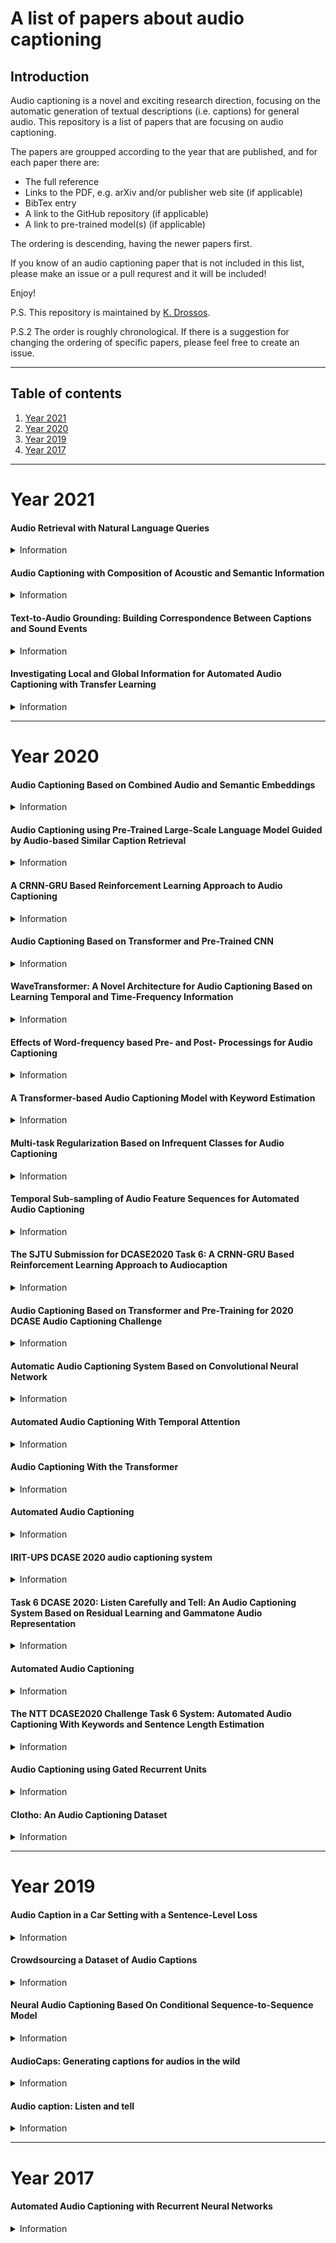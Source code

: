 # A list of papers about audio captioning

## Introduction 

Audio captioning is a novel and exciting research direction, 
focusing on the automatic generation of textual descriptions
(i.e. captions) for general audio. This repository is a list
of papers that are focusing on audio captioning. 

The papers are groupped according to the year that are published,
and for each paper there are: 

* The full reference
* Links to the PDF, e.g. arXiv and/or publisher web site (if applicable)
* BibTex entry
* A link to the GitHub repository (if applicable)
* A link to pre-trained model(s) (if applicable)

The ordering is descending, having the newer papers first. 

If you know of an audio captioning paper that is not included
in this list, please make an issue or a pull requrest and it
will be included!

Enjoy! 

P.S. This repository is maintained by
[K. Drossos](https://github.com/dr-costas). 

P.S.2 The order is roughly chronological. If there is a
suggestion for changing the ordering of specific papers,
please feel free to create an issue.

----

## Table of contents

1. [Year 2021](#year-2021)
1. [Year 2020](#year-2020)
1. [Year 2019](#year-2019)
1. [Year 2017](#year-2017)

----

# Year 2021
#### Audio Retrieval with Natural Language Queries

<details><summary>Information</summary>
 <dl>
   <dt>Reference</dt>
   <dd>A. - M. Oncescu, A. S. Koepke, J. F. Henriques, Z. Akata, and S. Albanie,
   "Audio Retrieval with Natural Language Queries,"
   in arXiv:2105.02192[cs.IR], 2021,
   May 2021
   </dd>
 
   <dt>Paper links</dt>
   <dd>
   <a href="https://arxiv.org/abs/2105.02192">arXiv</a>
   </dd>

   <dt>Online demo</dt>
   <dd>
   <a href="https://www.robots.ox.ac.uk/~vgg/research/audio-retrieval/">Online demo</a>
   </dd>

   <dt>BibTex entry</dt>

   <dd>

	@misc{eren:2021:arxiv,
      title={Audio Retrieval with Natural Language Queries}, 
      author={Andreea-Maria Oncescu, and A. Sophia Koepke, and Jo\~{a}o F. Henriques, and Zeynep Akata, and Samuel Albanie},
      year={2021},
      eprint={2105.02192},
      archivePrefix={arXiv},
      primaryClass={cs.SD}}
    
   </dd>
 </dl>

----

</details>

#### Audio Captioning with Composition of Acoustic and Semantic Information

<details><summary>Information</summary>
 <dl>
   <dt>Reference</dt>
   <dd>A. Ö. Eren and M. Sert,
   "Audio Captioning with Composition of Acoustic and Semantic Information,"
   in arXiv:2105.06355[cs.SD], 2021,
   May 2021
   </dd>
 
   <dt>Paper links</dt>
   <dd>
   <a href="https://arxiv.org/abs/2105.06355">arXiv</a>
   </dd>

   <dt>BibTex entry</dt>

   <dd>

	@misc{eren:2021:arxiv,
      title={Audio Captioning with Composition of Acoustic and Semantic Information}, 
      author={Ay\c{s}e\"{u} \"{O}zkaya Eren and Mustafa Sert},
      year={2021},
      eprint={2105.06355},
      archivePrefix={arXiv},
      primaryClass={cs.SD}}
    
   </dd>
 </dl>

----

</details>

#### Text-to-Audio Grounding: Building Correspondence Between Captions and Sound Events

<details><summary>Information</summary>
 <dl>
   <dt>Reference</dt>
   <dd>X. Xu, H. Dinkel, M. Wu, and K. Yu,
   "Text-to-Audio Grounding: Building Correspondence Between Captions and Sound Events," in IEEE International Conference on Acoustics, Speech and Signal Processing (ICASSP), Jun. 2021, pp. 606-610
   </dd>
 
   <dt>Paper links</dt>
   <dd>
   <a href="https://arxiv.org/abs/2102.11474">arXiv</a>

   <a href="https://ieeexplore.ieee.org/document/9414834">ieeexplore</a>
   </dd>

   <dt>BibTex entry</dt>

   <dd>

	@inproceedings{Xu:2021:ICASSP:01,
      author={Xuenan Xu and Heinrich Dinkel and Mengyue Wu and Kai Yu},
      booktitle={ICASSP 2021 - 2021 IEEE International Conference on Acoustics, Speech and Signal Processing (ICASSP)}, 
      title={Text-to-Audio Grounding: Building Correspondence Between Captions and Sound Events}, 
      year={2021},
      pages={606--610},
      doi={10.1109/ICASSP39728.2021.9414834}}

   </dd>
 </dl>

----

</details>

#### Investigating Local and Global Information for Automated Audio Captioning with Transfer Learning

<details><summary>Information</summary>
 <dl>
   <dt>Reference</dt>
   <dd>X. Xu, H. Dinkel, M. Wu, Z. Xie, and K. Yu,
   "Investigating Local and Global Information for Automated Audio Captioning with Transfer Learning," in IEEE International Conference on Acoustics, Speech and Signal Processing (ICASSP), Jun. 2021, pp. 905-909
   </dd>
 
   <dt>Paper links</dt>
   <dd>
   <a href="https://arxiv.org/abs/2102.11457">arXiv</a>

   <a href="https://ieeexplore.ieee.org/document/9413982">ieeexplore</a>
   </dd>

   <dt>BibTex entry</dt>

   <dd>

	@inproceedings{Xu:2021:ICASSP:02,
      author={Xuenan Xu and Heinrich Dinkel and Mengyue Wu and Zeyu Xie and Kai Yu},
      booktitle={ICASSP 2021 - 2021 IEEE International Conference on Acoustics, Speech and Signal Processing (ICASSP)}, 
      title={Investigating Local and Global Information for Automated Audio Captioning with Transfer Learning}, 
      year={2021},
      pages={905--909},
      doi={10.1109/ICASSP39728.2021.9413982}}

   </dd>
 </dl>

----

</details>


----
  
# Year 2020
#### Audio Captioning Based on Combined Audio and Semantic Embeddings

<details><summary>Information</summary>
 <dl>
   <dt>Reference</dt>
   <dd>A. Ö. Eren and M. Sert,
   "Audio Captioning Based on Combined Audio and Semantic Embeddings,"
   in proceedings of 2020 IEEE International Symposium on Multimedia (ISM),
   Dec. 2020
   </dd>
 
   <dt>Paper links</dt>
   <dd>
   <a href="https://ieeexplore.ieee.org/abstract/document/9327916">ieeexplore</a>
   </dd>

   <dt>BibTex entry</dt>

   <dd>

	@INPROCEEDINGS{eren:2020:ism,
  	author={A. \"{O}. {Eren} and M. {Sert}},
  	booktitle={2020 IEEE International Symposium on Multimedia (ISM)}, 
  	title={Audio Captioning Based on Combined Audio and Semantic Embeddings}, 
  	year={2020},
  	pages={41-48},
  	doi={10.1109/ISM.2020.00014}}


    
   </dd>
 </dl>

----

</details>


#### Audio Captioning using Pre-Trained Large-Scale Language Model Guided by Audio-based Similar Caption Retrieval

<details><summary>Information</summary>
 <dl>
   <dt>Reference</dt>
   <dd>Y. Koizumi, Y. Ohishi, D. Niizumi, D. Takeuchi, and M. Yasuda,
   "Audio Captioning using Pre-Trained Large-Scale Language Model Guided by Audio-based Similar Caption Retrieval,"
   in arXiv:2012.07331 [eess.AS], 2020,
   Nov. 2020
   </dd>
 
   <dt>Paper links</dt>
   <dd>
   <a href="https://arxiv.org/abs/2012.07331">arXiv</a>
   </dd>

   <dt>BibTex entry</dt>

   <dd>

	@misc{koizumi:2020:arxiv,
      author = {Y. Koizumi and Y. Ohishi and D. Niizumi and D. Takeuchi and M. Yasuda},
      title = {Audio Captioning using Pre-Trained Large-Scale Language Model Guided by Audio-based Similar Caption Retrieval},
      year={2020},
      eprint={2012.07331},
      archivePrefix={arXiv},
      primaryClass={eess.AS}}
    
   </dd>
 </dl>

----

</details>


#### A CRNN-GRU Based Reinforcement Learning Approach to Audio Captioning

<details><summary>Information</summary>
 <dl>
   <dt>Reference</dt>
   <dd>X. Xu, H. Dinkel, M. Wu, and K. Yu,
   "A CRNN-GRU Based Reinforcement Learning Approach to Audio Captioning,"
   in Detection and Classification of Acoustic Scenes and Events (DCASE) 2020,
   Nov. 2020
   </dd>
 
   <dt>Paper links</dt>
   <dd>
   <a href="http://dcase.community/documents/workshop2020/proceedings/DCASE2020Workshop_Xu_83.pdf">DCASE2020 Proceedings</a>
   </dd>
   
   <dt>Code</dt>
   <dd>
   <a href="https://github.com/wsntxxn/DCASE2020T6">GitHub</a>
   </dd>

   <dt>BibTex entry</dt>

   <dd>

	@inproceedings{xu:2020:dcase,
      author = {X. Xu and H. Dinkel and M. Wu and K. Yu},
      title = {A {CRNN-GRU} Based Reinforcement Learning Approach to Audio Captioning},
      booktitle = {Proceedings of the Detection and Classification of Acoustic Scenes and Events 2020 Workshop ({DCASE2020})},
      address = {Tokyo, Japan},
      month = {Nov.},
      year = {2020},
      pages = {225--229},}
    
   </dd>
 </dl>

----

</details>

#### Audio Captioning Based on Transformer and Pre-Trained CNN

<details><summary>Information</summary>
 <dl>
   <dt>Reference</dt>
   <dd>K. Chen, Y. Wu, Z. Wang, X. Zhang, F. Nian, S. Li, and X. Shao,
   "Audio Captioning Based on Transformer and Pre-Trained CNN,"
   in Detection and Classification of Acoustic Scenes and Events (DCASE) 2020,
   Nov. 2020
   </dd>
 
   <dt>Paper links</dt>
   <dd>
   <a href="http://dcase.community/documents/workshop2020/proceedings/DCASE2020Workshop_Chen_16.pdf">DCASE2020 Proceedings</a>
   </dd>
   
   <dt>Code</dt>
   <dd>
   <a href="https://github.com/lukewys/dcase_2020_T6">GitHub</a>
   </dd>

   <dt>BibTex entry</dt>

   <dd>

	@inproceedings{chen:2020:dcase,
      author = {K. Chen and Y. Wu and Z. Wang and X. Zhang and F. Nian and S. Li and X. Shao},
      title = {Audio Captioning Based on Transformer and Pre-Trained {CNN}},
      booktitle = {Proceedings of the Detection and Classification of Acoustic Scenes and Events 2020 Workshop ({DCASE2020})},
      address = {Tokyo, Japan},
      month = {Nov.},
      year = {2020},
      pages = {21--25},}
    
   </dd>
 </dl>

----

</details>

#### WaveTransformer: A Novel Architecture for Audio Captioning Based on Learning Temporal and Time-Frequency Information

<details><summary>Information</summary>
 <dl>
   <dt>Reference</dt>
   <dd>A. Tran, K. Drossos, and T. Virtanen,
   "WaveTransformer: A Novel Architecture for Audio Captioning Based on Learning Temporal and Time-Frequency Information,"
   in arXiv:2010.11098 [cs.SD], 2020
   </dd>
 
   <dt>Paper links</dt>
   <dd>
   <a href="https://arxiv.org/abs/2010.11098">arXiv</a>
   </dd>
   
   <dt>Code</dt>
   <dd>
   <a href="https://github.com/haantran96/wavetransformer">GitHub</a>
   </dd>

   <dt>Online demo</dt>
   <dd>
   <a href="https://haantran96.github.io/wavetransformer-web-demo/">Online demo</a>
   </dd>

   <dt>BibTex entry</dt>

   <dd>

	@misc{tran:2020:wavetransformer,
      title={WaveTransformer: A Novel Architecture for Audio Captioning Based on Learning Temporal and Time-Frequency Information}, 
      author={A. Tran and K. Drossos and T. Virtanen},
      year={2020},
      eprint={2010.11098},
      archivePrefix={arXiv},
      primaryClass={cs.SD}}
    
   </dd>
 </dl>

----

</details>

#### Effects of Word-frequency based Pre- and Post- Processings for Audio Captioning

<details><summary>Information</summary>
 <dl>
   <dt>Reference</dt>
   <dd>D. Takeuchi, Y. Koizumi, Y. Ohishi, N. Harada, and K. Kashino,
   "Effects of Word-frequency based Pre- and Post- Processings for Audio Captioning,"
   in Detection and Classification of Acoustic Scenes and Events (DCASE) 2020,
   Nov. 2020
   </dd>
 
   <dt>Paper links</dt>
   <dd>
   <a href="https://arxiv.org/abs/2009.11436">arXiv</a>
   </dd>
   <dd>
   <a href="http://dcase.community/documents/workshop2020/proceedings/DCASE2020Workshop_Takeuchi_79.pdf">DCASE2020 Proceedings</a>
   </dd>

   <dt>BibTex entry</dt>

   <dd>

	@inproceedings{takeuchi:2020:dcase,
    title={Effects of Word-frequency based Pre- and Post- Processings for Audio Captioning},
    author={D. Takeuchi and Y. Koizumi and Y. Ohishi and N. Harada and K. Kashino},
    booktitle = {Proceedings of the Detection and Classification of Acoustic Scenes and Events 2020 Workshop ({DCASE2020})},
    address = {Tokyo, Japan},
    month = {Nov.},
    year = {2020},
    pages = {190--194},}
    
   </dd>
 </dl>

----

</details>

#### A Transformer-based Audio Captioning Model with Keyword Estimation

<details><summary>Information</summary>
 <dl>
   <dt>Reference</dt>
   <dd>Y. Koizumi, R. Masumura, K. Nishida, M. Yasuda, and S. Saito,
   "A Transformer-based Audio Captioning Model with Keyword Estimation,"
   in INTERSPEECH, 2020
   </dd>
 
   <dt>Paper links</dt>
   <dd>
   <a href="https://arxiv.org/abs/2007.00222">arXiv</a>
   </dd>
   <dd>
   <a href="http://www.interspeech2020.org/uploadfile/pdf/Wed-1-2-8.pdf">INTERSPEECH 2020</a>
   </dd>

   <dt>BibTex entry</dt>

   <dd>

	@inproceedings{koizumi:2020:interspeech,
    title={A Transformer-based Audio Captioning Model with Keyword Estimation},
    author={Y. Koizumi and R. Masumura and K. Nishida and M. Yasuda and S. Saito},
    year={2020},
    booktitle={INTERSPEECH 2020},
    month={Oct.},}

   </dd>
 </dl>

----

</details>

#### Multi-task Regularization Based on Infrequent Classes for Audio Captioning

<details><summary>Information</summary>
 <dl>
   <dt>Reference</dt>
   <dd>E. Çakır, K. Drossos, and T. Virtanen, 
   "Multi-task Regularization Based on Infrequent Classes for Audio Captioning,"
   in Detection and Classification of Acoustic Scenes and Events (DCASE) 2020,
   Nov. 2020
   </dd>
 
   <dt>Paper links</dt>
   <dd>
   <a href="https://arxiv.org/abs/2007.04660">arXiv</a>
   </dd>
   <dd>
   <a href="http://dcase.community/documents/workshop2020/proceedings/DCASE2020Workshop_Cakir_52.pdf">DCASE2020 Proceedings</a>
   </dd>

   <dt>BibTex entry</dt>

   <dd>

	@inproceedings{cakir:2020:arxiv-a,
    title={Multi-task Regularization Based on Infrequent Classes for Audio Captioning},
    author={E. \c{C}ak{\i}r and K. Drossos and T. Virtanen},
    booktitle = {Proceedings of the Detection and Classification of Acoustic Scenes and Events 2020 Workshop ({DCASE2020})},
    address = {Tokyo, Japan},
    month = {Nov.},
    year = {2020},
    pages = {6--10},}

   </dd>
 </dl>

----

</details>

#### Temporal Sub-sampling of Audio Feature Sequences for Automated Audio Captioning

<details><summary>Information</summary>
 <dl>
   <dt>Reference</dt>
   <dd>K. Nguyen, K. Drossos, and T. Virtanen,
   "Temporal Sub-sampling of Audio Feature Sequences for Automated Audio Captioning,"
   in Detection and Classification of Acoustic Scenes and Events (DCASE) 2020,
   Nov. 2020
   </dd>
 
   <dt>Paper links</dt>
   <dd>
   <a href="https://arxiv.org/abs/2007.02676">arXiv</a>
   </dd>
   <dd>
   <a href="http://dcase.community/documents/workshop2020/proceedings/DCASE2020Workshop_Nguyen_45.pdf">DCASE2020 Proceedings</a>
   </dd>

   <dt>BibTex entry</dt>

   <dd>

	@inproceedings{nguyen:2020:dcase,
    title={Temporal Sub-sampling of Audio Feature Sequences for Automated Audio Captioning},
    author={K. Nguyen and K. Drossos and T. Virtanen},
    booktitle = {Proceedings of the Detection and Classification of Acoustic Scenes and Events 2020 Workshop ({DCASE2020})},
    address = {Tokyo, Japan},
    month = {Nov.},
    year = {2020},
    pages = {110--114},}

   </dd>
 </dl>

----

</details>

#### The SJTU Submission for DCASE2020 Task 6: A CRNN-GRU Based Reinforcement Learning Approach to Audiocaption

<details><summary>Information</summary>
 <dl>
   <dt>Reference</dt>
   <dd>X. Xu, H. Dinkel, M. Wu, and K. Yu,
   "The SJTU Submission for DCASE2020 Task 6: A CRNN-GRU
   Based Reinforcement Learning Approach to Audiocaption,"
   DCASE2020 Challenge, Tech. Rep., Jun. 2020
   </dd>
 
   <dt>Paper links</dt>
   <dd>
   <a href="http://dcase.community/documents/challenge2020/technical_reports/DCASE2020_Xu_43_t6.pdf">DCASE</a>
   </dd>

   <dt>BibTex entry</dt>

   <dd>

    @techreport{xu:2020:dcase:tech-report,
    author = {X. Xu and H. Dinkel and M. Wu, and K. Yu},
    title = {The SJTU Submission for DCASE2020 Task 6: A CRNN-GRU Based Reinforcement Learning Approach to Audiocaption},
    institution = {DCASE2020 Challenge},
    year = {2020},
    month = {Jun.}}

   </dd>
 </dl>

----

</details>

#### Audio Captioning Based on Transformer and Pre-Training for 2020 DCASE Audio Captioning Challenge

<details><summary>Information</summary>
 <dl>
   <dt>Reference</dt>
   <dd>Y. Wu, K. Chen, Z. Wang, X. Zhang, F. Nian, S. Li, and X. Shao,
   "Audio Captioning Based on Transformer and Pre-Training for
   2020 DCASE Audio Captioning Challenge,"
   DCASE2020 Challenge, Tech. Rep., Jun. 2020
   </dd>
 
   <dt>Paper links</dt>
   <dd>
   <a href="http://dcase.community/documents/challenge2020/technical_reports/DCASE2020_Wu_136_t6.pdf">DCASE</a>
   </dd>

   <dt>Code</dt>
   <dd>
   <a href="https://github.com/lukewys/dcase_2020_T6">GitHub</a>
   </dd>

   <dt>Data</dt>
   <dd>
   <a href="https://github.com/lukewys/dcase_2020_T6">GitHub</a>
   </dd>

   <dt>BibTex entry</dt>

   <dd>

    @techreport{wu-y:2020:dcase:tech-report,
    author = {Y. Wu and K. Chen and Z. Wang and X. Zhang and F. Nian and S. Li and X. Shao},
    title = {Audio Captioning Based on Transformer and Pre-Training for 2020 DCASE Audio Captioning Challenge},
    institution = {DCASE2020 Challenge},
    year = {2020},
    month = {Jun.}}

   </dd>
 </dl>

----

</details>

#### Automatic Audio Captioning System Based on Convolutional Neural Network

<details><summary>Information</summary>
 <dl>
   <dt>Reference</dt>
   <dd>Q. Wu, S. Tao, and X. Yang,
   "Automatic Audio Captioning System Based on Convolutional Neural Network,"
   DCASE2020 Challenge, Tech. Rep., Jun. 2020
   </dd>
 
   <dt>Paper links</dt>
   <dd>
   <a href="http://dcase.community/documents/challenge2020/technical_reports/DCASE2020_Wu_32_t6.pdf">DCASE</a>
   </dd>

   <dt>Code</dt>
   <dd>
   <a href="https://github.com/SolarQY/dcase-2020-Wu_UESTC_task6_1-master">GitHub</a>
   </dd>

   <dt>Data</dt>
   <dd>
   <a href="https://zenodo.org/record/3876464">Zenodo</a>
   </dd>

   <dt>BibTex entry</dt>

   <dd>

    @techreport{wu-q:2020:dcase:tech-report,
    author = {Q. Wu and S. Tao and X. Yang},
    title = {Automatic Audio Captioning System Based on Convolutional Neural Network},
    institution = {DCASE2020 Challenge},
    year = {2020},
    month = {Jun.}}

   </dd>
 </dl>

----

</details>

#### Automated Audio Captioning With Temporal Attention

<details><summary>Information</summary>
 <dl>
   <dt>Reference</dt>
   <dd>H. Wang, B. Yang, Y. Zou, and D. Chong,
   "Automated Audio Captioning With Temporal Attention,"
   DCASE2020 Challenge, Tech. Rep., Jun. 2020
   </dd>
 
   <dt>Paper links</dt>
   <dd>
   <a href="http://dcase.community/documents/challenge2020/technical_reports/DCASE2020_Wang_5_t6.pdf">DCASE</a>
   </dd>

   <dt>BibTex entry</dt>

   <dd>

    @techreport{wang:2020:dcase:tech-report,
    author = {H. Wang and B. Yang and  Y. Zou and D. Chong},
    title = {Automated Audio Captioning With Temporal Attention},
    institution = {DCASE2020 Challenge},
    year = {2020},
    month = {Jun.}}

   </dd>
 </dl>

----

</details>

#### Audio Captioning With the Transformer

<details><summary>Information</summary>
 <dl>
   <dt>Reference</dt>
   <dd>Anna Shi, "Audio Captioning With the Transformer,"
   DCASE2020 Challenge, Tech. Rep., Jun. 2020
   </dd>
 
   <dt>Paper links</dt>
   <dd>
   <a href="http://dcase.community/documents/challenge2020/technical_reports/DCASE2020_Shi_8_t6.pdf">DCASE</a>
   </dd>

   <dt>BibTex entry</dt>

   <dd>

    @techreport{shi:2020:dcase:tech-report,
    author = {A. Shi},
    title = {Audio Captioning With the TransformerAutomated Audio Captioning},
    institution = {DCASE2020 Challenge},
    year = {2020},
    month = {Jun.}}

   </dd>
 </dl>

----

</details>

#### Automated Audio Captioning

<details><summary>Information</summary>
 <dl>
   <dt>Reference</dt>
   <dd>A. Sampathkumar and D. Kowerko,
   "Automated Audio Captioning," DCASE2020 Challenge,
   Tech. Rep., Jun. 2020
   </dd>
 
   <dt>Paper links</dt>
   <dd>
   <a href="http://dcase.community/documents/challenge2020/technical_reports/DCASE2020_Sampathkumar_44_t6.pdf">DCASE</a>
   </dd>

   <dt>BibTex entry</dt>

   <dd>

    @techreport{sampathkumar:2020:dcase:tech-report,
    author = {A. Sampathkumar and D. Kowerko},
    title = {Automated Audio Captioning},
    institution = {DCASE2020 Challenge},
    year = {2020},
    month = {Jun.}}

   </dd>
 </dl>

----

</details>

#### IRIT-UPS DCASE 2020 audio captioning system

<details><summary>Information</summary>
 <dl>
   <dt>Reference</dt>
   <dd>Thomas Pellegrini, "IRIT-UPS DCASE 2020
   audio captioning system," DCASE2020 Challenge,
   Tech. Rep., Jun. 2020
   </dd>
 
   <dt>Paper links</dt>
   <dd>
   <a href="http://dcase.community/documents/challenge2020/technical_reports/DCASE2020_Pellegrini_131_t6.pdf">DCASE</a>
   </dd>

   <dt>Code</dt>
   <dd>
   <a href="https://github.com/topel/listen-attend-tell">GitHub</a>
   </dd>

   <dt>Data</dt>
   <dd>
   <a href="https://zenodo.org/record/3893974#.Xwr_9S2w3OQ">Zenodo</a>
   </dd>

   <dt>BibTex entry</dt>

   <dd>

    @techreport{pellegrini:2020:dcase:tech-report,
    author = {T. Pellegrini},
    title = {IRIT-UPS DCASE 2020 audio captioning system},
    institution = {DCASE2020 Challenge},
    year = {2020},
    month = {Jun.}}

   </dd>
 </dl>

----

</details>

#### Task 6 DCASE 2020: Listen Carefully and Tell: An Audio Captioning System Based on Residual Learning and Gammatone Audio Representation

<details><summary>Information</summary>
 <dl>
   <dt>Reference</dt>
   <dd>J. Naranjo-Alcazar, S. Perez-Castanos,
   P. Zuccarello, and M. Cobos, "Task 6 DCASE 2020:
   Listen Carefully and Tell: An Audio Captioning
   System Based on Residual Learning and Gammatone
   Audio Representation," DCASE2020 Challenge,
   Tech. Rep., Jun. 2020
   </dd>
 
   <dt>Paper links</dt>
   <dd>
   <a href="http://dcase.community/documents/challenge2020/technical_reports/DCASE2020_Naranjo_Alcazar_34_t6.pdf">DCASE</a>
   </dd>

   <dt>BibTex entry</dt>

   <dd>

    @techreport{naranjo-alcazar:2020:dcase:tech-report,
    author = {J. Naranjo-Alcazar and S. Perez-Castanos and P. Zuccarello and M. Cobos},
    title = {Task 6 DCASE 2020: Listen Carefully and Tell: An Audio Captioning System Based on Residual Learning and Gammatone Audio Representation},
    institution = {DCASE2020 Challenge},
    year = {2020},
    month = {Jun.}}

   </dd>
 </dl>

----

</details>

#### Automated Audio Captioning

<details><summary>Information</summary>
 <dl>
   <dt>Reference</dt>
   <dd>N. Kuzmin and A. Dyakonov, "Automated Audio Captioning,"
   DCASE2020 Challenge, Tech. Rep., Jun. 2020
   </dd>
 
   <dt>Paper links</dt>
   <dd>
   <a href="http://dcase.community/documents/challenge2020/technical_reports/DCASE2020_Kuzmin_137_t6.pdf">DCASE</a>
   </dd>

   <dt>Code</dt>
   <dd>
   <a href="https://github.com/paniquex/Automated_Audio_Captioning_DCASE2020">GitHub</a>
   </dd>

   <dt>Data</dt>
   <dd>
   <a href="https://zenodo.org/record/3895543#.Xwr6Ny2w3OQ">Zenodo</a>
   </dd>
 
   <dt>BibTex entry</dt>

   <dd>

    @techreport{kuzmin:2020:dcase:tech-report,
    author = {N. Kuzmin and A. Dyakonov},
    title = {Automated Audio Captioning},
    institution = {DCASE2020 Challenge},
    year = {2020},
    month = {Jun.}}

   </dd>
 </dl>

----

</details>

#### The NTT DCASE2020 Challenge Task 6 System: Automated Audio Captioning With Keywords and Sentence Length Estimation

<details><summary>Information</summary>
 <dl>
   <dt>Reference</dt>
   <dd>Y. Koizumi, D. Takeuchi, Y. Ohishi, N. Harada, and K. Kashino,
   "The NTT DCASE2020 Challenge Task 6 System: Automated Audio
   Captioning With Keywords and Sentence Length Estimation,"
   DCASE2020 Challenge, Tech. Rep., Jun. 2020
   </dd>
 
   <dt>Paper links</dt>
   <dd>
   <a href="https://arxiv.org/abs/2007.00225">arXiv</a>

   <a href="http://dcase.community/documents/challenge2020/technical_reports/DCASE2020_Koizumi_63_t6.pdf">DCASE</a>
   </dd>
 
   <dt>BibTex entry</dt>

   <dd>
 
	 @techreport{koizumi:2020:dcase:tech-report,
     author = {Y. Koizumi and D. Takeuchi and Y. Ohishi and N. Harada and K. Kashino},
     title = {The {NTT} {DCASE2020} Challenge Task 6 System: Automated Audio Captioning With Keywords and Sentence Length Estimation},
     institution = {DCASE2020 Challenge},
     year = {2020},
     month = {Jun.}}
 
   </dd>
 </dl>

----

</details>

#### Audio Captioning using Gated Recurrent Units

<details><summary>Information</summary>
 <dl>
   <dt>Reference</dt>
   <dd>A. O. Eren and M. Sert, "Audio Captioning using Gated Recurrent
   Units," in arXiv:2006.03391 [cs.SD], 2020
   </dd>
 
   <dt>Paper links</dt>
   <dd>
   <a href="https://arxiv.org/abs/2006.03391">arXiv</a>
   </dd>
 
   <dt>BibTex entry</dt>

   <dd>
 
    @misc{eren:2020:arxiv,
    title={Audio Captioning using Gated Recurrent Units},
    author={A. \"{O}. Eren and M. Sert},
    year={2020},
    eprint={2006.03391},
    archivePrefix={arXiv},
    primaryClass={cs.SD}}
 
   </dd>
 </dl>

----

</details>

#### Clotho: An Audio Captioning Dataset

<details><summary>Information</summary>
 <dl>
   <dt>Reference</dt>
   <dd>K. Drossos, S. Lipping, and T. Virtanen, "Clotho:
   An audio captioning dataset," in ICASSP 2020-2020 IEEE
   International Conference on Acoustics, Speech and Signal
   Processing (ICASSP). IEEE, 2020, pp. 736–740
   </dd>
 
   <dt>Paper links</dt>
   <dd>
   <a href="https://arxiv.org/abs/1910.09387">arXiv</a>
 
   <a href="https://ieeexplore.ieee.org/document/9052990">ieeexplore</a>
   </dd>
 
   <dt>BibTex entry</dt>

   <dd>
 
	@inproceedings{drossos:2020:icassp,
	title={Clotho: An Audio Captioning Dataset},
	author={Drossos, K. and Lipping, S. and Virtanen, T.},
	booktitle={ICASSP 2020-2020 IEEE International Conference on Acoustics, Speech and Signal Processing (ICASSP)},
	pages={736--740},
	year={2020}}
 
   </dd>
 </dl>

----

</details>

---

# Year 2019

#### Audio Caption in a Car Setting with a Sentence-Level Loss

<details><summary>Information</summary>
 <dl>
   <dt>Reference</dt>
   <dd>X. Xu, H. Dinkel, M. Wu, and K. Yu, "Audio Caption
   in a Car Setting with a Sentence-Level Loss," in 
   arXiv:1905.13448 [cs.SD], 2019
   </dd>
 
   <dt>Paper links</dt>
   <dd>
   <a href="https://arxiv.org/abs/1905.13448">arXiv</a>
   </dd>
 
   <dt>BibTex entry</dt>

   <dd>
 
	@misc{xu:2020:audio,
        title={Audio Caption in a Car Setting with a Sentence-Level Loss}, 
        author={X. Xu and H. Dinkel and M. Wu and K. Yu},
        year={2019},
        eprint={1905.13448},
        archivePrefix={arXiv},
        primaryClass={cs.SD}}
 
   </dd>
 </dl>

----

</details>

#### Crowdsourcing a Dataset of Audio Captions

<details><summary>Information</summary>
 <dl>
   <dt>Reference</dt>
   <dd>S. Lipping, K. Drossos, and T. Virtanen, "Crowdsourcing a
   dataset of audio captions," in Detection and Classification of
   Acoustic Scenes and Events (DCASE) 2019, Oct. 2019
   </dd>
 
   <dt>Paper links</dt>
   <dd>
   <a href="https://arxiv.org/abs/1907.09238">arXiv</a>
 
   <a href="http://dcase.community/documents/workshop2019/proceedings/DCASE2019Workshop_Lipping_31.pdf">DCASE</a>
   </dd>
 
   <dt>BibTex entry</dt>

   <dd>
 
    @inproceedings{lipping:2019:dcase,
    author={S. Lipping and K. Drossos and T. Virtanen},
    title={Crowdsourcing a Dataset of Audio Captions},
	booktitle = {Proceedings of the Detection and Classification of Acoustic Scenes and Events 2019 Workshop (DCASE2019)},
    address = {New York University, NY, USA},
    month = {Oct.},
    year = {2019},
    pages = {139--143},
    ISSN={2379-190X}}
 
   </dd>
 </dl>

----

</details>

#### Neural Audio Captioning Based On Conditional Sequence-to-Sequence Model

<details><summary>Information</summary><br>

 <dl>
   <dt>Reference</dt>
   <dd>Shota Ikawa and Kunio Kashino, "Neural Audio Captioning Based
   On Conditional Sequence-to-Sequence Model," in Workshop of Detection
   and Classification of Acoustic Scenes and Events (DCASE), Oct.
   2019.
   </dd>
 
   <dt>Paper links</dt>
   <dd>
   <a href="http://dcase.community/documents/workshop2019/proceedings/DCASE2019Workshop_Ikawa_82.pdf">DCASE</a>
   </dd>
 
   <dt>BibTex entry</dt>

   <dd>
 
    @inproceedings{ikawa:2019:dcase,
    author = {S. Ikawa and K. Kashino},
    title = {Neural Audio Captioning Based On Conditional Sequence-to-Sequence Model},
    booktitle = {Proceedings of the Detection and Classification of Acoustic Scenes and Events 2019 Workshop ({DCASE2019})},
    address = {New York University, NY, USA},
    month = {Oct.},
    year = {2019},
    pages = {99--103},
	ISSN={2379-190X}}
 
   </dd>
 </dl>

----

</details>
 
#### AudioCaps: Generating captions for audios in the wild

<details><summary>Information</summary><br>

 <dl>
   <dt>Reference</dt>
   <dd>C. D. Kim, B. Kim, H. Lee, and G. Kim, "AudioCaps:
   Generating captions for audios in the wild,” in Proceedings
   of the 2019 Conference of the North American Chapter of the
   Association for Computational Linguistics: Human Language
   Technologies, Volume 1 (Long and Short Papers), Minneapolis,
   Minnesota, Jun. 2019, pp. 119–132, Association for Computational
   Linguistics 
   </dd>
 
   <dt>Paper links</dt>
   <dd>
   <a href="https://www.aclweb.org/anthology/N19-1011/">ACLweb</a>
   </dd>
 
   <dt>Code</dt>
   <dd>
   <a href="https://github.com/cdjkim/audiocaps">GitHub</a>
   </dd>
 
   <dt>Data</dt>
   <dd>
   <a href="https://github.com/cdjkim/audiocaps/blob/master/dataset/README.md">GitHub</a>
   </dd>
 
   <dt>BibTex entry</dt>

   <dd>
 
    @inproceedings{kim:2019:nacacl,
    title = {{A}udio{C}aps: Generating Captions for Audios in The Wild},
    author = {C. D. Kim and B. Kim and H. Lee and G. Ki}",
    booktitle = {Proceedings of the 2019 Conference of the North {A}merican Chapter of the Association for Computational Linguistics: Human Language Technologies, Volume 1 (Long and Short Papers)},
    month = {Jun.},
    year = {2019},
    address = {Minneapolis, Minnesota},
    publisher = {Association for Computational Linguistics},
    doi = {10.18653/v1/N19-1011},
    pages = {119--132}}
 
   </dd>
 </dl>

----

</details>

#### Audio caption: Listen and tell

<details><summary>Information</summary><br>

 <dl>
   <dt>Reference</dt>
   <dd>M. Wu, H. Dinkel, and K. Yu, "Audio caption: Listen and
   tell," in 2019 IEEE International Conference on Acoustics,
   Speech and Signal Processing (ICASSP), May 2019, pp. 830–834
   </dd>
 
   <dt>Paper links</dt>
   <dd>
   <a href="https://arxiv.org/abs/1706.10006">arXiv</a>
 
   <a href="https://ieeexplore.ieee.org/document/8170058">ieeexplore</a>
   </dd>
 
   <dt>BibTex entry</dt>

   <dd>

    @inproceedings{wu:2019:icassp,
    author={M. {Wu} and H. {Dinkel} and K. {Yu}},
    booktitle={2019 IEEE International Conference on Acoustics, Speech and Signal Processing ({ICASSP})},
    title={Audio Caption: Listen and Tell},
    year={2019},
    pages={830-834},
    doi={10.1109/ICASSP.2019.8682377},
    ISSN={2379-190X},
    month={May}}

   </dd>
 </dl>

----

</details>

----

# Year 2017

#### Automated Audio Captioning with Recurrent Neural Networks


<details><summary>Information</summary><br>

 <dl>
   <dt>Reference</dt>
   <dd>K. Drossos, S. Adavanne, and T. Virtanen, "Automated audio
   captioning with recurrent neural networks," in 2017 IEEE Workshop
   on Applications of Signal Processing to Audio and Acoustics
   (WASPAA), Oct. 2017, pp. 374–378</dd>
 
   <dt>Paper links</dt>
   <dd>
   <a href="https://arxiv.org/abs/1706.10006">arXiv</a>
 
   <a href="https://ieeexplore.ieee.org/document/8170058">ieeexplore</a>
   </dd>
 
   <dt>BibTex entry</dt>
 
   <dd>

    @inproceedings{drossos:2017:waspaa,
    author={K. {Drossos} and S. {Adavanne} and T. {Virtanen}},
    booktitle={2017 IEEE Workshop on Applications of Signal Processing to Audio and Acoustics (WASPAA)},
    title={Automated audio captioning with recurrent neural networks},
    year={2017},
    pages={374-378}}
 
   </dd>
 </dl>

----

</details>

